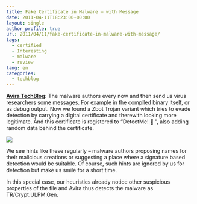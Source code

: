 ```yaml
---
title: Fake Certificate in Malware – with Message
date: 2011-04-11T18:23:00+00:00
layout: single
author_profile: true
url: 2011/04/11/fake-certificate-in-malware-with-message/
tags:
  - certified
  - Interesting
  - malware
  - review
lang: en
categories: 
  - techblog
---
```

**[Avira TechBlog](http://techblog.avira.com/):** The malware authors every now and then send us virus researchers some messages. For example in the compiled binary itself, or as debug output. Now we found a Zbot Trojan variant which tries to evade detection by carrying a digital certificate and therewith looking more legitimate. And this certificate is registered to “DetectMe! 🙂 ”, also adding random data behind the certificate.  

[![](http://1.bp.blogspot.com/-n_9RunuAv6I/TaM_zuXlwuI/AAAAAAAADz8/cLaRwBCB58E/s1600/zbot.fake_.certificate.1.png)](http://1.bp.blogspot.com/-n_9RunuAv6I/TaM_zuXlwuI/AAAAAAAADz8/cLaRwBCB58E/s1600/zbot.fake_.certificate.1.png)

We see hints like these regularly – malware authors proposing names for their malicious creations or suggesting a place where a signature based detection would be suitable. Of course, such hints are ignored by us for detection but make us smile for a short time.

In this special case, our heuristics already notice other suspicious properties of the file and Avira thus detects the malware as TR/Crypt.ULPM.Gen.